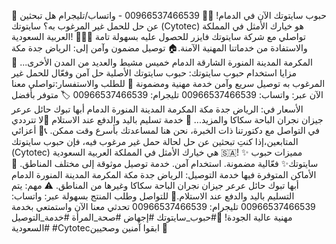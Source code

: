 🔸 حبوب سايتوتك الآن في الدمام! 🔸📞 00966537466539 - واتساب/تليجرام 
هل تبحثين عن حل للحمل غير المرغوب به؟ سايتوتك (Cytotec) هو خيارك الأمثل في المملكة العربية السعودية! 💊🇸🇦 تواصلي مع شركة سايتوتك فايزر للحصول عليه بسهولة تامة والاستفادة من خدماتنا المهنية الآمنة.🏠 توصيل مضمون وآمن إلى:
الرياض
جدة
مكة المكرمة
المدينة المنورة
الشارقة
الدمام
خميس مشيط
والعديد من المدن الأخرى...
🌟 مزايا استخدام حبوب سايتوتك:
حبوب سايتوتك الأصلية
حل آمن وفعّال للحمل غير المرغوب به
توصيل سريع وآمن
خدمة مهنية ومضمونة
📱 للطلب والاستفسار:تواصلي معنا الآن عبر:
واتساب: 00966537466539
تليجرام: 00966537466539
🏷️ متوفر بأفضل الأسعار في:
الرياض
جدة
مكة المكرمة
المدينة المنورة
الدمام
أبها
تبوك
حائل
عرعر
جيزان
نجران
الباحة
سكاكا
والمزيد...
🔹 خدمة تسليم باليد والدفع عند الاستلام 🔹لا تترددي في التواصل مع دكتورتنا ذات الخبرة، نحن هنا لمساعدتك بأسرع وقت ممكن. 📞🌹 أعزائي المتابعين،إذا كنتِ تبحثين عن حل لحالة حمل غير مرغوب فيه، فإن حبوب سايتوتك (Cytotec) هي خيارك الأمثل في المملكة العربية السعودية 🇸🇦! ✨ مميزات حبوب سايتوتك✨
فعّالية مضمونة.
استخدام آمن.
خدمة توصيل موثوقة إلى مختلف المناطق.
💊 الأماكن المتوفرة فيها خدمة التوصيل:
الرياض
جدة
مكة المكرمة
المدينة المنورة
الدمام
أبها
تبوك
حائل
عرعر
جيزان
نجران
الباحة
سكاكا
وغيرها من المناطق.
⚠️ مهم: يتم التسليم باليد والدفع عند الاستلام.🔹 للتواصل وطلب المنتج بسهولة عبر:
واتساب: 00966537466539
تليجرام: 00966537466539
تحدثي معنا الآن واستمتعي بخدمة مهنية عالية الجودة! 🌹#حبوب_سايتوتك #إجهاض #صحة_المرأة #خدمة_التوصيل #السعودية #Cytotecابقوا آمنين وصحيين 💖

